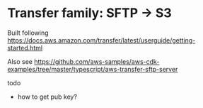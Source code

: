 # Transfer family: SFTP -> S3

Built following https://docs.aws.amazon.com/transfer/latest/userguide/getting-started.html

Also see https://github.com/aws-samples/aws-cdk-examples/tree/master/typescript/aws-transfer-sftp-server

todo
- how to get pub key?
